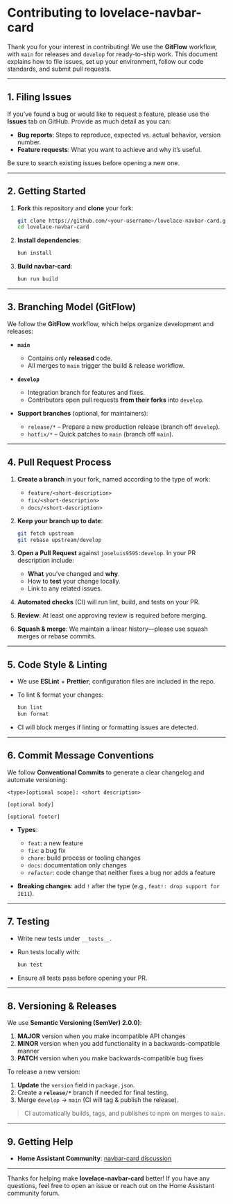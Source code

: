 # Contributing to lovelace-navbar-card

Thank you for your interest in contributing! We use the **GitFlow** workflow, with `main` for releases and `develop` for ready-to-ship work. This document explains how to file issues, set up your environment, follow our code standards, and submit pull requests.

---

## 1. Filing Issues

If you’ve found a bug or would like to request a feature, please use the **Issues** tab on GitHub. Provide as much detail as you can:

* **Bug reports**: Steps to reproduce, expected vs. actual behavior, version number.
* **Feature requests**: What you want to achieve and why it’s useful.

Be sure to search existing issues before opening a new one.

---

## 2. Getting Started

1. **Fork** this repository and **clone** your fork:

   ```bash
   git clone https://github.com/<your-username>/lovelace-navbar-card.git
   cd lovelace-navbar-card
   ```

2. **Install dependencies**:

   ```bash
   bun install
   ```

3. **Build navbar-card**:

   ```bash
   bun run build
   ```

---

## 3. Branching Model (GitFlow)

We follow the **GitFlow** workflow, which helps organize development and releases:

* **`main`**

  * Contains only **released** code.
  * All merges to `main` trigger the build & release workflow.

* **`develop`**

  * Integration branch for features and fixes.
  * Contributors open pull requests **from their forks** into `develop`.

* **Support branches** (optional, for maintainers):

  * `release/*` – Prepare a new production release (branch off `develop`).
  * `hotfix/*`  – Quick patches to `main` (branch off `main`).

---

## 4. Pull Request Process

1. **Create a branch** in your fork, named according to the type of work:

   * `feature/<short-description>`
   * `fix/<short-description>`
   * `docs/<short-description>`

2. **Keep your branch up to date**:

   ```bash
   git fetch upstream
   git rebase upstream/develop
   ```

3. **Open a Pull Request** against `joseluis9595:develop`. In your PR description include:

   * **What** you’ve changed and **why**.
   * How to **test** your change locally.
   * Link to any related issues.

4. **Automated checks** (CI) will run lint, build, and tests on your PR.

5. **Review**: At least one approving review is required before merging.

6. **Squash & merge**: We maintain a linear history—please use squash merges or rebase commits.

---

## 5. Code Style & Linting

* We use **ESLint** + **Prettier**; configuration files are included in the repo.

* To lint & format your changes:

  ```bash
  bun lint
  bun format
  ```

* CI will block merges if linting or formatting issues are detected.

---

## 6. Commit Message Conventions

We follow **Conventional Commits** to generate a clear changelog and automate versioning:

```
<type>[optional scope]: <short description>

[optional body]

[optional footer]
```

* **Types**:

  * `feat`: a new feature
  * `fix`: a bug fix
  * `chore`: build process or tooling changes
  * `docs`: documentation only changes
  * `refactor`: code change that neither fixes a bug nor adds a feature

* **Breaking changes**: add `!` after the type (e.g., `feat!: drop support for IE11`).

---

## 7. Testing

* Write new tests under `__tests__`.

* Run tests locally with:

  ```bash
  bun test
  ```

* Ensure all tests pass before opening your PR.

---

## 8. Versioning & Releases

We use **Semantic Versioning (SemVer) 2.0.0)**:

1. **MAJOR** version when you make incompatible API changes
2. **MINOR** version when you add functionality in a backwards-compatible manner
3. **PATCH** version when you make backwards-compatible bug fixes

To release a new version:

1. **Update** the `version` field in `package.json`.
2. Create a **`release/*`** branch if needed for final testing.
3. Merge `develop` → `main` (CI will tag & publish the release).

> CI automatically builds, tags, and publishes to npm on merges to `main`.

---

## 9. Getting Help

* **Home Assistant Community**:
  [navbar-card discussion](https://community.home-assistant.io/t/navbar-card-easily-navigate-through-dashboards/)

---

Thanks for helping make **lovelace-navbar-card** better! If you have any questions, feel free to open an issue or reach out on the Home Assistant community forum.
